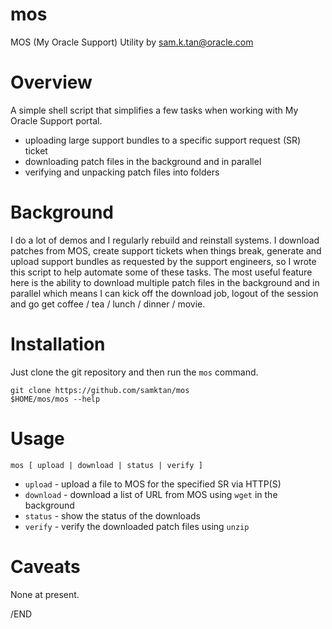 # mos
MOS (My Oracle Support) Utility by sam.k.tan@oracle.com

# Overview
A simple shell script that simplifies a few tasks when working with My Oracle Support portal.
- uploading large support bundles to a specific support request (SR) ticket
- downloading patch files in the background and in parallel
- verifying and unpacking patch files into folders

# Background
I do a lot of demos and I regularly rebuild and reinstall systems. I download patches from MOS, create support tickets when things break, generate and upload support bundles as requested by the support engineers, so I wrote this script to help automate some of these tasks. The most useful feature here is the ability to download multiple patch files in the background and in parallel which means I can kick off the download job, logout of the session and go get coffee / tea / lunch / dinner / movie.

# Installation
Just clone the git repository and then run the `mos` command.
```
git clone https://github.com/samktan/mos
$HOME/mos/mos --help
```

# Usage
`mos [ upload | download | status | verify ]`

* `upload` - upload a file to MOS for the specified SR via HTTP(S)
* `download` - download a list of URL from MOS using `wget` in the background
* `status` - show the status of the downloads
* `verify` - verify the downloaded patch files using `unzip`

# Caveats
None at present.

/END
